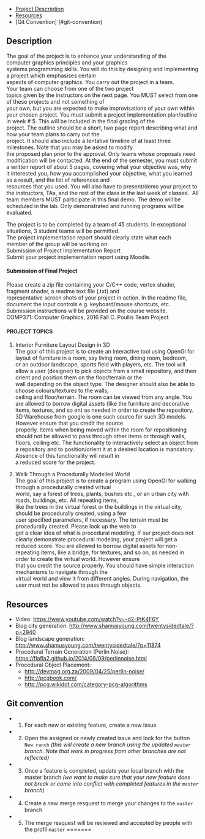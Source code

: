 ﻿- [Project Description](#description)
- [Resources](#resources)
- [Git Convention] (#git-convention)


## Description

The goal of the project is to enhance your understanding of the computer graphics principles and your graphics
systems programming skills. You will do this by designing and implementing a project which emphasises certain
aspects of computer graphics. You carry out the project in a team. Your team can choose from one of the two project
topics given by the instructors on the next page. You MUST​ select from one of these projects and not something of
your own, but you are expected to make improvisations of your own within your chosen project.
You must​ submit a project implementation plan/outline in week # 5. This will be included in the final grading of the
project. The outline should be a short, two page report describing what and how your team plans to carry out the
project. It should also include a tentative timeline of at least three milestones. Note that you may be asked to modify
the proposed plan prior to the approval. Only teams whose proposals need modification will be contacted.
At the end of the semester, you must submit a written report of about 5 pages, covering what your objective was, why
it interested you, how you accomplished your objective, what you learned as a result, and the list of references and
resources that you used. You will also have to present/demo your project to the instructors, TAs, and the rest of the
class in the last week of classes.  All team members MUST participate in this final demo. The demo will be scheduled
in the lab. Only demonstrated and running programs will be evaluated.

The project is to be completed by a team of 4­5 students. In exceptional situations, 3 student teams will be permitted.
The project implementation report should clearly state what each member of the group will be working on.
Submission of Project Implementation Report
Submit your project implementation report using Moodle.

#### Submission of Final Project
Please create a zip file containing your C/C++ code, vertex shader, fragment shader, a readme text file (.txt) and
representative screen shots of your project in action. In the readme file, document the input controls e.g.
keyboard/mouse shortcuts, etc.
Submission instructions will be provided on the course website.
COMP371: Computer Graphics, 2016 Fall C. Poullis Team Project

#### PROJECT TOPICS
1. Interior Furniture Layout Design in 3D
The goal of this project is to create an interactive tool using OpenGl for layout of furniture in a room, say living
room, dining room, bedroom, or an outdoor landscape, sports field with players, etc. The tool will allow a user
(designer) to pick objects from a small repository, and then orient and position them on the floor/terrain or the
wall depending on the object type. The designer should also be able to choose colours/textures to the walls,
ceiling and floor/terrain. The room can be viewed from any angle. You are allowed to borrow digital assets
(like the furniture and decorative items, textures, and so on) as needed in order to create the repository. 3D
Warehouse from google is one such source for such 3D models. However ensure that you credit the source
properly. Items when being moved within the room for repositioning should not be allowed to pass through
other items or through walls, floors, ceiling etc. The functionality to interactively select an object from a
repository and to position/orient it at a desired location is mandatory. Absence of this functionality will result in
a reduced score for the project.

2. Walk Through a Procedurally Modelled World
The goal of this project is to create a program using OpenGl for walking through a procedurally created virtual
world, say a forest of trees, plants, bushes etc., or an urban city with roads, buildings, etc. All repeating items,
like the trees in the virtual forest or the buildings in the virtual city, should be procedurally created, using a few
user specified parameters, if necessary. The terrain must be procedurally created. Please look up the web to
get a clear idea of what is procedural modeling. If our project does not clearly demonstrate procedural
modeling, your project will get a reduced score. You are allowed to borrow digital assets for non­repeating
items, like a bridge, for textures, and so on, as needed in order to create the virtual world. However ensure
that you credit the source properly. You should have simple interaction mechanisms to navigate through the
virtual world and view it from different angles. During navigation, the user must not be allowed to pass through
objects.


## Resources

- Video: https://www.youtube.com/watch?v=-d2-PtK4F6Y
- Blog city generation: http://www.shamusyoung.com/twentysidedtale/?p=2940
- Blog landscape generation: http://www.shamusyoung.com/twentysidedtale/?p=11874
- Procedural Terrain Generation (Perlin Noise): https://flafla2.github.io/2014/08/09/perlinnoise.html
- Procedural Object Placement: 
    - http://devmag.org.za/2009/04/25/perlin-noise/
    - http://pcgbook.com/
    - http://pcg.wikidot.com/category-pcg-algorithms


## Git convention

- 1. For each new or existing feature, create a new issue
- 2. Open the assigned or newly created issue and look for the button `New ranch`
    _(this will create a new branch using the updated `master` branch. Note that work in progress from other branches are not reflected)_
- 3. Once a feature is completed, update your local branch with the master branch
    _(we want to make sure that your new feature does not break or come into conflict with completed features in the `master` branch)_
- 4. Create a new merge resquest to merge your changes to the `master` branch
- 5. The merge resquest will be reviewed and accepted by people with the profil `master`
=======

